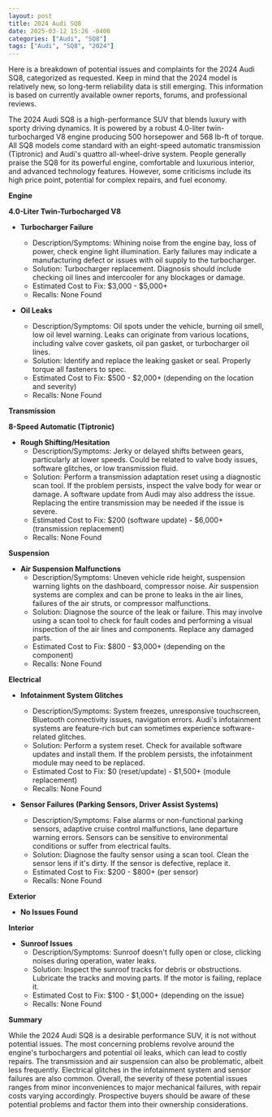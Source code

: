 ```yaml
---
layout: post
title: 2024 Audi SQ8
date: 2025-03-12 15:26 -0400
categories: ["Audi", "SQ8"]
tags: ["Audi", "SQ8", "2024"]
---
```

Here is a breakdown of potential issues and complaints for the 2024 Audi SQ8, categorized as requested. Keep in mind that the 2024 model is relatively new, so long-term reliability data is still emerging. This information is based on currently available owner reports, forums, and professional reviews.

The 2024 Audi SQ8 is a high-performance SUV that blends luxury with sporty driving dynamics. It is powered by a robust 4.0-liter twin-turbocharged V8 engine producing 500 horsepower and 568 lb-ft of torque. All SQ8 models come standard with an eight-speed automatic transmission (Tiptronic) and Audi's quattro all-wheel-drive system. People generally praise the SQ8 for its powerful engine, comfortable and luxurious interior, and advanced technology features. However, some criticisms include its high price point, potential for complex repairs, and fuel economy.

**Engine**

**4.0-Liter Twin-Turbocharged V8**

*   **Turbocharger Failure**
    *   Description/Symptoms: Whining noise from the engine bay, loss of power, check engine light illumination. Early failures may indicate a manufacturing defect or issues with oil supply to the turbocharger.
    *   Solution: Turbocharger replacement. Diagnosis should include checking oil lines and intercooler for any blockages or damage.
    *   Estimated Cost to Fix: $3,000 - $5,000+
    *   Recalls: None Found

*   **Oil Leaks**
    *   Description/Symptoms: Oil spots under the vehicle, burning oil smell, low oil level warning. Leaks can originate from various locations, including valve cover gaskets, oil pan gasket, or turbocharger oil lines.
    *   Solution: Identify and replace the leaking gasket or seal. Properly torque all fasteners to spec.
    *   Estimated Cost to Fix: $500 - $2,000+ (depending on the location and severity)
    *   Recalls: None Found

**Transmission**

**8-Speed Automatic (Tiptronic)**

*   **Rough Shifting/Hesitation**
    *   Description/Symptoms: Jerky or delayed shifts between gears, particularly at lower speeds. Could be related to valve body issues, software glitches, or low transmission fluid.
    *   Solution: Perform a transmission adaptation reset using a diagnostic scan tool. If the problem persists, inspect the valve body for wear or damage. A software update from Audi may also address the issue. Replacing the entire transmission may be needed if the issue is severe.
    *   Estimated Cost to Fix: $200 (software update) - $6,000+ (transmission replacement)
    *   Recalls: None Found

**Suspension**

*   **Air Suspension Malfunctions**
    *   Description/Symptoms: Uneven vehicle ride height, suspension warning lights on the dashboard, compressor noise. Air suspension systems are complex and can be prone to leaks in the air lines, failures of the air struts, or compressor malfunctions.
    *   Solution: Diagnose the source of the leak or failure. This may involve using a scan tool to check for fault codes and performing a visual inspection of the air lines and components. Replace any damaged parts.
    *   Estimated Cost to Fix: $800 - $3,000+ (depending on the component)
    *   Recalls: None Found

**Electrical**

*   **Infotainment System Glitches**
    *   Description/Symptoms: System freezes, unresponsive touchscreen, Bluetooth connectivity issues, navigation errors. Audi's infotainment systems are feature-rich but can sometimes experience software-related glitches.
    *   Solution: Perform a system reset. Check for available software updates and install them. If the problem persists, the infotainment module may need to be replaced.
    *   Estimated Cost to Fix: $0 (reset/update) - $1,500+ (module replacement)
    *   Recalls: None Found

*   **Sensor Failures (Parking Sensors, Driver Assist Systems)**
    *   Description/Symptoms: False alarms or non-functional parking sensors, adaptive cruise control malfunctions, lane departure warning errors. Sensors can be sensitive to environmental conditions or suffer from electrical faults.
    *   Solution: Diagnose the faulty sensor using a scan tool. Clean the sensor lens if it's dirty. If the sensor is defective, replace it.
    *   Estimated Cost to Fix: $200 - $800+ (per sensor)
    *   Recalls: None Found

**Exterior**

*   **No Issues Found**

**Interior**

*   **Sunroof Issues**
    *   Description/Symptoms: Sunroof doesn't fully open or close, clicking noises during operation, water leaks.
    *   Solution: Inspect the sunroof tracks for debris or obstructions. Lubricate the tracks and moving parts. If the motor is failing, replace it.
    *   Estimated Cost to Fix: $100 - $1,000+ (depending on the issue)
    *   Recalls: None Found

**Summary**

While the 2024 Audi SQ8 is a desirable performance SUV, it is not without potential issues. The most concerning problems revolve around the engine's turbochargers and potential oil leaks, which can lead to costly repairs. The transmission and air suspension can also be problematic, albeit less frequently. Electrical glitches in the infotainment system and sensor failures are also common. Overall, the severity of these potential issues ranges from minor inconveniences to major mechanical failures, with repair costs varying accordingly. Prospective buyers should be aware of these potential problems and factor them into their ownership considerations.


